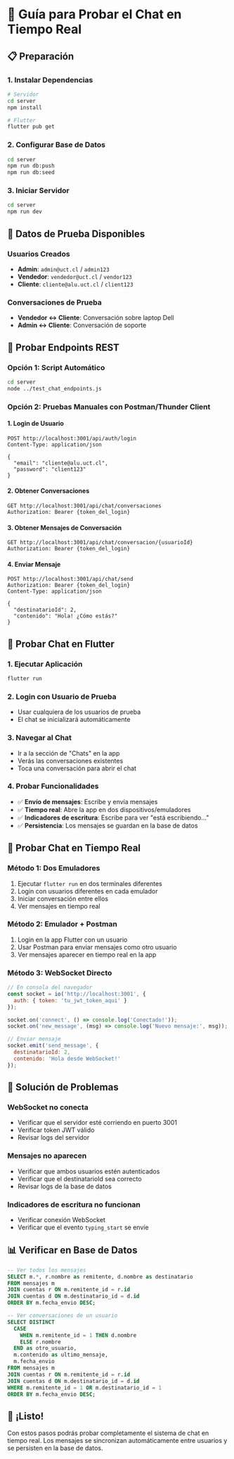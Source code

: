 # 🧪 Guía para Probar el Chat en Tiempo Real

## 📋 Preparación

### 1. Instalar Dependencias
```bash
# Servidor
cd server
npm install

# Flutter
flutter pub get
```

### 2. Configurar Base de Datos
```bash
cd server
npm run db:push
npm run db:seed
```

### 3. Iniciar Servidor
```bash
cd server
npm run dev
```

## 🎯 Datos de Prueba Disponibles

### Usuarios Creados
- **Admin**: `admin@uct.cl` / `admin123`
- **Vendedor**: `vendedor@uct.cl` / `vendor123`  
- **Cliente**: `cliente@alu.uct.cl` / `client123`

### Conversaciones de Prueba
- **Vendedor ↔ Cliente**: Conversación sobre laptop Dell
- **Admin ↔ Cliente**: Conversación de soporte

## 🧪 Probar Endpoints REST

### Opción 1: Script Automático
```bash
cd server
node ../test_chat_endpoints.js
```

### Opción 2: Pruebas Manuales con Postman/Thunder Client

#### 1. Login de Usuario
```http
POST http://localhost:3001/api/auth/login
Content-Type: application/json

{
  "email": "cliente@alu.uct.cl",
  "password": "client123"
}
```

#### 2. Obtener Conversaciones
```http
GET http://localhost:3001/api/chat/conversaciones
Authorization: Bearer {token_del_login}
```

#### 3. Obtener Mensajes de Conversación
```http
GET http://localhost:3001/api/chat/conversacion/{usuarioId}
Authorization: Bearer {token_del_login}
```

#### 4. Enviar Mensaje
```http
POST http://localhost:3001/api/chat/send
Authorization: Bearer {token_del_login}
Content-Type: application/json

{
  "destinatarioId": 2,
  "contenido": "Hola! ¿Cómo estás?"
}
```

## 📱 Probar Chat en Flutter

### 1. Ejecutar Aplicación
```bash
flutter run
```

### 2. Login con Usuario de Prueba
- Usar cualquiera de los usuarios de prueba
- El chat se inicializará automáticamente

### 3. Navegar al Chat
- Ir a la sección de "Chats" en la app
- Verás las conversaciones existentes
- Toca una conversación para abrir el chat

### 4. Probar Funcionalidades
- ✅ **Envío de mensajes**: Escribe y envía mensajes
- ✅ **Tiempo real**: Abre la app en dos dispositivos/emuladores
- ✅ **Indicadores de escritura**: Escribe para ver "está escribiendo..."
- ✅ **Persistencia**: Los mensajes se guardan en la base de datos

## 🔄 Probar Chat en Tiempo Real

### Método 1: Dos Emuladores
1. Ejecutar `flutter run` en dos terminales diferentes
2. Login con usuarios diferentes en cada emulador
3. Iniciar conversación entre ellos
4. Ver mensajes en tiempo real

### Método 2: Emulador + Postman
1. Login en la app Flutter con un usuario
2. Usar Postman para enviar mensajes como otro usuario
3. Ver mensajes aparecer en tiempo real en la app

### Método 3: WebSocket Directo
```javascript
// En consola del navegador
const socket = io('http://localhost:3001', {
  auth: { token: 'tu_jwt_token_aqui' }
});

socket.on('connect', () => console.log('Conectado!'));
socket.on('new_message', (msg) => console.log('Nuevo mensaje:', msg));

// Enviar mensaje
socket.emit('send_message', {
  destinatarioId: 2,
  contenido: 'Hola desde WebSocket!'
});
```

## 🐛 Solución de Problemas

### WebSocket no conecta
- Verificar que el servidor esté corriendo en puerto 3001
- Verificar token JWT válido
- Revisar logs del servidor

### Mensajes no aparecen
- Verificar que ambos usuarios estén autenticados
- Verificar que el destinatarioId sea correcto
- Revisar logs de la base de datos

### Indicadores de escritura no funcionan
- Verificar conexión WebSocket
- Verificar que el evento `typing_start` se envíe

## 📊 Verificar en Base de Datos

```sql
-- Ver todos los mensajes
SELECT m.*, r.nombre as remitente, d.nombre as destinatario 
FROM mensajes m
JOIN cuentas r ON m.remitente_id = r.id
JOIN cuentas d ON m.destinatario_id = d.id
ORDER BY m.fecha_envio DESC;

-- Ver conversaciones de un usuario
SELECT DISTINCT 
  CASE 
    WHEN m.remitente_id = 1 THEN d.nombre 
    ELSE r.nombre 
  END as otro_usuario,
  m.contenido as ultimo_mensaje,
  m.fecha_envio
FROM mensajes m
JOIN cuentas r ON m.remitente_id = r.id
JOIN cuentas d ON m.destinatario_id = d.id
WHERE m.remitente_id = 1 OR m.destinatario_id = 1
ORDER BY m.fecha_envio DESC;
```

## 🎉 ¡Listo!

Con estos pasos podrás probar completamente el sistema de chat en tiempo real. Los mensajes se sincronizan automáticamente entre usuarios y se persisten en la base de datos.

